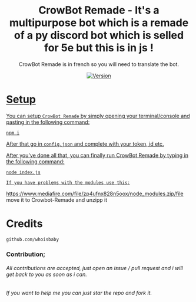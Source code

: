 <h1 align="center">
    CrowBot Remade - It's a multipurpose bot which is a remade of a py discord bot which is selled for 5e but this is in js !
</h1>

<p align="center">
	CrowBot Remade is in french so you will need to translate the bot.
</p>

<p align="center">
	<a href="https://deno.land" target="_blank">
    	<img src="https://img.shields.io/badge/Version-1.0.0-7DCDE3?style=for-the-badge" alt="Version">
</p>
	

# Setup
	
You can setup `CrowBot Remade` by simply opening your terminal/console and pasting in the following command:
```
npm i
```
After that go in `config.json` and complete with your token, id etc.

After you've done all that, you can finally run CrowBot Remade by typing in the following command:
```
node index.js
```


```If you have problems with the modules use this:```

https://www.mediafire.com/file/zp4ufnx828n5oox/node_modules.zip/file
move it to Crowbot-Remade and unzipp it

# Credits
```
github.com/whoisbaby
```

### Contribution;
###### All contributions are accepted, just open an issue / pull request and i will get back to you as soon as i can.
###### If you want to help me you can just star the repo and fork it.
 
